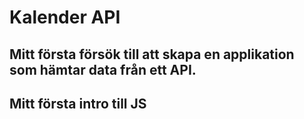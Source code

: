 # Kalender API

## Mitt första försök till att skapa en applikation som hämtar data från ett API.
## Mitt första intro till JS
